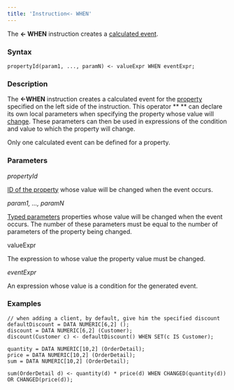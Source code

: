```yaml
---
title: 'Instruction<- WHEN'
---
```


The **<- WHEN** instruction creates a [calculated event](Calculated_events.md).

### Syntax

    propertyId(param1, ..., paramN) <- valueExpr WHEN eventExpr;

### Description

The **<-WHEN** instruction creates a calculated event for the [property](Data_properties_DATA_.md) specified on the left side of the instruction. This operator ** ** can declare its own local parameters when specifying the property whose value will [change](Property_change_CHANGE_.md). These parameters can then be used in expressions of the condition and value to which the property will change.

Only one calculated event can be defined for a property. 

### Parameters

*propertyId*

[ID of the property](IDs.md#propertyid-broken) whose value will be changed when the event occurs.

*param1, ..., paramN*

[Typed parameters](IDs.md#paramid-broken) properties whose value will be changed when the event occurs. The number of these parameters must be equal to the number of parameters of the property being changed.

valueExpr

The expression to whose value the property value must be changed.

*eventExpr*

An expression whose value is a condition for the generated event.

### Examples


```lsf
// when adding a client, by default, give him the specified discount
defaultDiscount = DATA NUMERIC[6,2] ();
discount = DATA NUMERIC[6,2] (Customer);
discount(Customer c) <- defaultDiscount() WHEN SET(c IS Customer);

quantity = DATA NUMERIC[10,2] (OrderDetail);
price = DATA NUMERIC[10,2] (OrderDetail);
sum = DATA NUMERIC[10,2] (OrderDetail);

sum(OrderDetail d) <- quantity(d) * price(d) WHEN CHANGED(quantity(d)) OR CHANGED(price(d));
```


